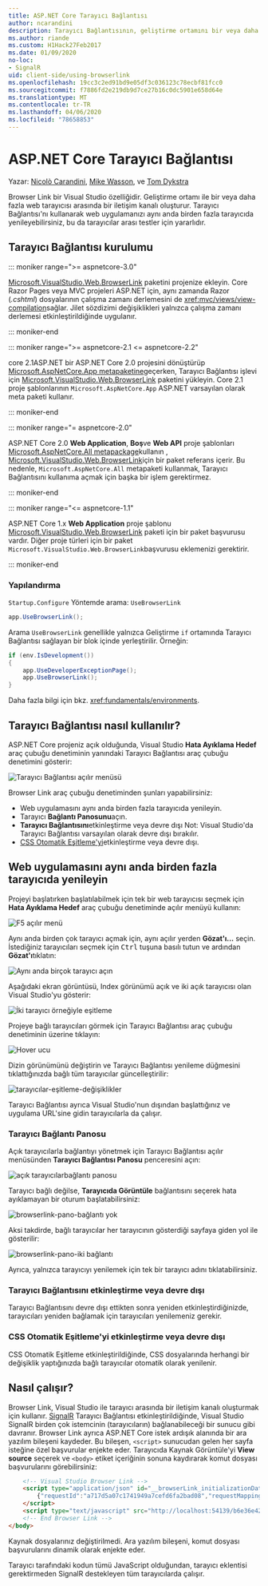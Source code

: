 ```yaml
---
title: ASP.NET Core Tarayıcı Bağlantısı
author: ncarandini
description: Tarayıcı Bağlantısının, geliştirme ortamını bir veya daha fazla web tarayıcısıyla ilişkilendiren bir Visual Studio özelliği olduğunu açıklar.
ms.author: riande
ms.custom: H1Hack27Feb2017
ms.date: 01/09/2020
no-loc:
- SignalR
uid: client-side/using-browserlink
ms.openlocfilehash: 19cc3c2ed91bd9e05df3c036123c78ecbf81fcc0
ms.sourcegitcommit: f7886fd2e219db9d7ce27b16c0dc5901e658d64e
ms.translationtype: MT
ms.contentlocale: tr-TR
ms.lasthandoff: 04/06/2020
ms.locfileid: "78658853"
---
```

# <a name="browser-link-in-aspnet-core"></a>ASP.NET Core Tarayıcı Bağlantısı

Yazar: [Nicolò Carandini](https://github.com/ncarandini), [Mike Wasson](https://github.com/MikeWasson), ve [Tom Dykstra](https://github.com/tdykstra)

Browser Link bir Visual Studio özelliğidir. Geliştirme ortamı ile bir veya daha fazla web tarayıcısı arasında bir iletişim kanalı oluşturur. Tarayıcı Bağlantısı'nı kullanarak web uygulamanızı aynı anda birden fazla tarayıcıda yenileyebilirsiniz, bu da tarayıcılar arası testler için yararlıdır.

## <a name="browser-link-setup"></a>Tarayıcı Bağlantısı kurulumu

::: moniker range=">= aspnetcore-3.0"

[Microsoft.VisualStudio.Web.BrowserLink](https://www.nuget.org/packages/Microsoft.VisualStudio.Web.BrowserLink/) paketini projenize ekleyin. Core Razor Pages veya MVC projeleri ASP.NET için, aynı zamanda Razor (*.cshtml*) dosyalarının çalışma zamanı derlemesini de <xref:mvc/views/view-compilation>sağlar. Jilet sözdizimi değişiklikleri yalnızca çalışma zamanı derlemesi etkinleştirildiğinde uygulanır.

::: moniker-end

::: moniker range=">= aspnetcore-2.1 <= aspnetcore-2.2"

core 2.1ASP.NET bir ASP.NET Core 2.0 projesini dönüştürüp [Microsoft.AspNetCore.App metapaketine](xref:fundamentals/metapackage-app)geçerken, Tarayıcı Bağlantısı işlevi için [Microsoft.VisualStudio.Web.BrowserLink](https://www.nuget.org/packages/Microsoft.VisualStudio.Web.BrowserLink/) paketini yükleyin. Core 2.1 proje şablonlarının `Microsoft.AspNetCore.App` ASP.NET varsayılan olarak meta paketi kullanır.

::: moniker-end

::: moniker range="= aspnetcore-2.0"

ASP.NET Core 2.0 **Web Application**, **Boş**ve **Web API** proje şablonları [Microsoft.AspNetCore.All metapackage](xref:fundamentals/metapackage)kullanın , [Microsoft.VisualStudio.Web.BrowserLink](https://www.nuget.org/packages/Microsoft.VisualStudio.Web.BrowserLink/)için bir paket referans içerir. Bu nedenle, `Microsoft.AspNetCore.All` metapaketi kullanmak, Tarayıcı Bağlantısını kullanıma açmak için başka bir işlem gerektirmez.

::: moniker-end

::: moniker range="<= aspnetcore-1.1"

ASP.NET Core 1.x **Web Application** proje şablonu [Microsoft.VisualStudio.Web.BrowserLink](https://www.nuget.org/packages/Microsoft.VisualStudio.Web.BrowserLink/) paketi için bir paket başvurusu vardır. Diğer proje türleri için bir paket `Microsoft.VisualStudio.Web.BrowserLink`başvurusu eklemenizi gerektirir.

::: moniker-end

### <a name="configuration"></a>Yapılandırma

`Startup.Configure` Yöntemde arama: `UseBrowserLink`

```csharp
app.UseBrowserLink();
```

Arama `UseBrowserLink` genellikle yalnızca Geliştirme `if` ortamında Tarayıcı Bağlantısı sağlayan bir blok içinde yerleştirilir. Örneğin:

```csharp
if (env.IsDevelopment())
{
    app.UseDeveloperExceptionPage();
    app.UseBrowserLink();
}
```

Daha fazla bilgi için bkz. <xref:fundamentals/environments>.

## <a name="how-to-use-browser-link"></a>Tarayıcı Bağlantısı nasıl kullanılır?

ASP.NET Core projeniz açık olduğunda, Visual Studio **Hata Ayıklama Hedef** araç çubuğu denetiminin yanındaki Tarayıcı Bağlantısı araç çubuğu denetimini gösterir:

![Tarayıcı Bağlantısı açılır menüsü](using-browserlink/_static/browserLink-dropdown-menu.png)

Browser Link araç çubuğu denetiminden şunları yapabilirsiniz:

* Web uygulamasını aynı anda birden fazla tarayıcıda yenileyin.
* Tarayıcı **Bağlantı Panosunu**açın.
* **Tarayıcı Bağlantısını**etkinleştirme veya devre dışı Not: Visual Studio'da Tarayıcı Bağlantısı varsayılan olarak devre dışı bırakılır.
* [CSS Otomatik Eşitleme'yi](#enable-or-disable-css-auto-sync)etkinleştirme veya devre dışı.

## <a name="refresh-the-web-app-in-several-browsers-at-once"></a>Web uygulamasını aynı anda birden fazla tarayıcıda yenileyin

Projeyi başlatırken başlatılabilmek için tek bir web tarayıcısı seçmek için **Hata Ayıklama Hedef** araç çubuğu denetiminde açılır menüyü kullanın:

![F5 açılır menü](using-browserlink/_static/debug-target-dropdown-menu.png)

Aynı anda birden çok tarayıcı açmak için, aynı açılır yerden **Gözat'ı...** seçin. İstediğiniz tarayıcıları seçmek için <kbd>Ctrl</kbd> tuşuna basılı tutun ve ardından **Gözat'ı**tıklatın:

![Aynı anda birçok tarayıcı açın](using-browserlink/_static/open-many-browsers-at-once.png)

Aşağıdaki ekran görüntüsü, Index görünümü açık ve iki açık tarayıcısı olan Visual Studio'yu gösterir:

![İki tarayıcı örneğiyle eşitleme](using-browserlink/_static/sync-with-two-browsers-example.png)

Projeye bağlı tarayıcıları görmek için Tarayıcı Bağlantısı araç çubuğu denetiminin üzerine tıklayın:

![Hover ucu](using-browserlink/_static/hoover-tip.png)

Dizin görünümünü değiştirin ve Tarayıcı Bağlantısı yenileme düğmesini tıklattığınızda bağlı tüm tarayıcılar güncelleştirilir:

![tarayıcılar-eşitleme-değişiklikler](using-browserlink/_static/browsers-sync-to-changes.png)

Tarayıcı Bağlantısı ayrıca Visual Studio'nun dışından başlattığınız ve uygulama URL'sine gidin tarayıcılarla da çalışır.

### <a name="the-browser-link-dashboard"></a>Tarayıcı Bağlantı Panosu

Açık tarayıcılarla bağlantıyı yönetmek için Tarayıcı Bağlantısı açılır menüsünden **Tarayıcı Bağlantısı Panosu** penceresini açın:

![açık tarayıcılarbağlantı panosu](using-browserlink/_static/open-browserlink-dashboard.png)

Tarayıcı bağlı değilse, **Tarayıcıda Görüntüle** bağlantısını seçerek hata ayıklamayan bir oturum başlatabilirsiniz:

![browserlink-pano-bağlantı yok](using-browserlink/_static/browserlink-dashboard-no-connections.png)

Aksi takdirde, bağlı tarayıcılar her tarayıcının gösterdiği sayfaya giden yol ile gösterilir:

![browserlink-pano-iki bağlantı](using-browserlink/_static/browserlink-dashboard-two-connections.png)

Ayrıca, yalnızca tarayıcıyı yenilemek için tek bir tarayıcı adını tıklatabilirsiniz.

### <a name="enable-or-disable-browser-link"></a>Tarayıcı Bağlantısını etkinleştirme veya devre dışı

Tarayıcı Bağlantısını devre dışı ettikten sonra yeniden etkinleştirdiğinizde, tarayıcıları yeniden bağlamak için tarayıcıları yenilemeniz gerekir.

### <a name="enable-or-disable-css-auto-sync"></a>CSS Otomatik Eşitleme'yi etkinleştirme veya devre dışı

CSS Otomatik Eşitleme etkinleştirildiğinde, CSS dosyalarında herhangi bir değişiklik yaptığınızda bağlı tarayıcılar otomatik olarak yenilenir.

## <a name="how-it-works"></a>Nasıl çalışır?

Browser Link, Visual Studio ile tarayıcı arasında bir iletişim kanalı oluşturmak için kullanır. [SignalR](xref:signalr/introduction) Tarayıcı Bağlantısı etkinleştirildiğinde, Visual Studio SignalR birden çok istemcinin (tarayıcıların) bağlanabileceği bir sunucu gibi davranır. Browser Link ayrıca ASP.NET Core istek ardışık alanında bir ara yazılım bileşeni kaydeder. Bu bileşen, `<script>` sunucudan gelen her sayfa isteğine özel başvurular enjekte eder. Tarayıcıda Kaynak Görüntüle'yi **View source** seçerek ve `<body>` etiket içeriğinin sonuna kaydırarak komut dosyası başvurularını görebilirsiniz:

```html
    <!-- Visual Studio Browser Link -->
    <script type="application/json" id="__browserLink_initializationData">
        {"requestId":"a717d5a07c1741949a7cefd6fa2bad08","requestMappingFromServer":false}
    </script>
    <script type="text/javascript" src="http://localhost:54139/b6e36e429d034f578ebccd6a79bf19bf/browserLink" async="async"></script>
    <!-- End Browser Link -->
</body>
```

Kaynak dosyalarınız değiştirilmedi. Ara yazılım bileşeni, komut dosyası başvurularını dinamik olarak enjekte eder.

Tarayıcı tarafındaki kodun tümü JavaScript olduğundan, tarayıcı eklentisi gerektirmeden SignalR destekleyen tüm tarayıcılarda çalışır.
